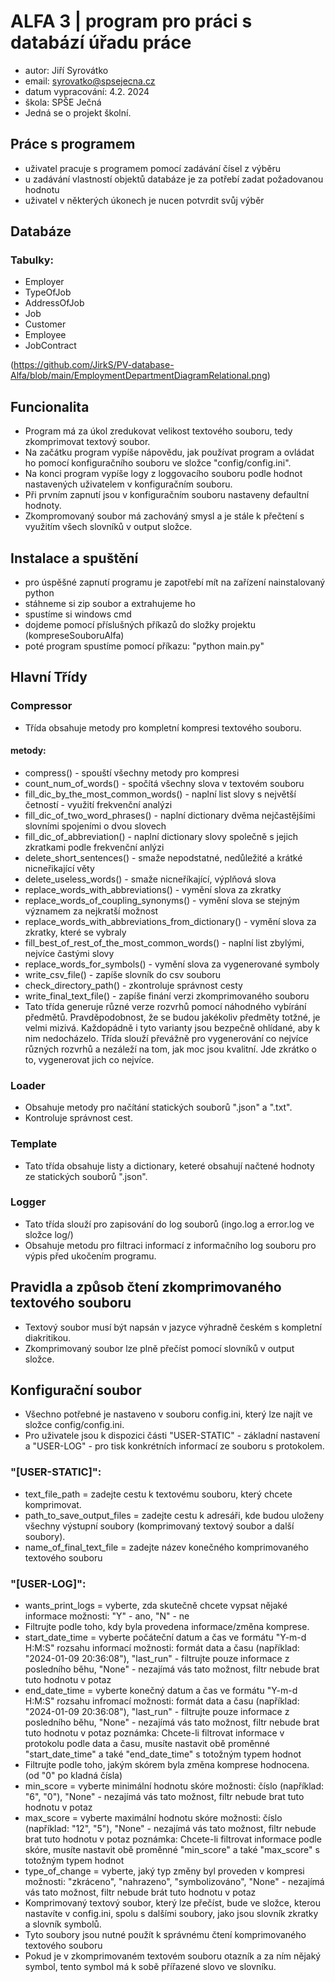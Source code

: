 # ALFA 3 | program pro práci s databází úřadu práce
- autor: Jiří Syrovátko
- email: syrovatko@spsejecna.cz
- datum vypracování: 4.2. 2024
- škola: SPŠE Ječná
- Jedná se o projekt školní.

## Práce s programem
- uživatel pracuje s programem pomocí zadávání čísel z výběru
- u zadávání vlastností objektů databáze je za potřebí zadat požadovanou hodnotu
- uživatel v některých úkonech je nucen potvrdit svůj výběr

## Databáze
### Tabulky:
- Employer
- TypeOfJob
- AddressOfJob
- Job
- Customer
- Employee
- JobContract

(https://github.com/JirkS/PV-database-Alfa/blob/main/EmploymentDepartmentDiagramRelational.png)

## Funcionalita
- Program má za úkol zredukovat velikost textového souboru, tedy zkomprimovat textový soubor.
- Na začátku program vypíše nápovědu, jak používat program a ovládat ho pomocí konfiguračního souboru ve složce "config/config.ini".
- Na konci program vypíše logy z loggovacího souboru podle hodnot nastavených uživatelem v konfiguračním souboru.
- Při prvním zapnutí jsou v konfiguračním souboru nastaveny defaultní hodnoty.
- Zkompromovaný soubor má zachováný smysl a je stále k přečtení s využitím všech slovníků v output složce.

## Instalace a spuštění
- pro úspěšné zapnutí programu je zapotřebí mít na zařízení nainstalovaný python
- stáhneme si zip soubor a extrahujeme ho
- spustíme si windows cmd
- dojdeme pomocí příslušných příkazů do složky projektu (kompreseSouboruAlfa)
- poté program spustíme pomocí příkazu: "python main.py"

## Hlavní Třídy
### Compressor
- Třída obsahuje metody pro kompletní kompresi textového souboru.
#### metody:
- compress() - spouští všechny metody pro kompresi
- count_num_of_words() - spočítá všechny slova v textovém souboru
- fill_dic_by_the_most_common_words() - naplní list slovy s největší četností - využití frekvenční analýzi
- fill_dic_of_two_word_phrases() - naplní dictionary dvěma nejčastějšími slovními spojeními o dvou slovech
- fill_dic_of_abbreviation() - naplní dictionary slovy společně s jejich zkratkami podle frekvenční anlýzi
- delete_short_sentences() - smaže nepodstatné, nedůležité a krátké nicneřikající věty
- delete_useless_words() - smaže nicneříkající, výplňová slova
- replace_words_with_abbreviations() - vymění slova za zkratky
- replace_words_of_coupling_synonyms() - vymění slova se stejným významem za nejkratší možnost
- replace_words_with_abbreviations_from_dictionary() - vymění slova za zkratky, které se vybraly
- fill_best_of_rest_of_the_most_common_words() - naplní list zbylými, nejvíce častými slovy
- replace_words_for_symbols() - vymění slova za vygenerované symboly
- write_csv_file() - zapíše slovník do csv souboru
- check_directory_path() - zkontroluje správnost cesty
- write_final_text_file() - zapíše finání verzi zkomprimovaného souboru
- Tato třída generuje různé verze rozvrhů pomocí náhodného vybírání předmětů. Pravděpodobnost, že se budou jakékoliv předměty totžné, je velmi mizivá. Každopádně i tyto varianty jsou bezpečně ohlídané, aby k nim nedocházelo. Třída slouží převážně pro vygenerování co nejvíce různých rozvrhů a nezáleží na tom, jak moc jsou kvalitní. Jde zkrátko o to, vygenerovat jich co nejvíce.
### Loader
- Obsahuje metody pro načítání statických souborů ".json" a ".txt".
- Kontroluje správnost cest.
### Template
- Tato třída obsahuje listy a dictionary, keteré obsahují načtené hodnoty ze statických souborů ".json".
### Logger
- Tato třída slouží pro zapisování do log souborů (ingo.log a error.log ve složce log/) 
- Obsahuje metodu pro filtraci informací z informačního log souboru pro výpis před ukočením programu.

## Pravidla a způsob čtení zkomprimovaného textového souboru
- Textový soubor musí být napsán v jazyce výhradně českém s kompletní diakritikou.
- Zkomprimovaný soubor lze plně přečíst pomocí slovníků v output složce.

## Konfigurační soubor
- Všechno potřebné je nastaveno v souboru config.ini, který lze najít ve složce config/config.ini.
- Pro uživatele jsou k dispozici části "USER-STATIC" - základní nastavení a "USER-LOG" - pro tisk konkrétních informací ze souboru s protokolem.
### "[USER-STATIC]":
- text_file_path = zadejte cestu k textovému souboru, který chcete komprimovat.
- path_to_save_output_files = zadejte cestu k adresáři, kde budou uloženy všechny výstupní soubory (komprimovaný textový soubor a další soubory).
- name_of_final_text_file = zadejte název konečného komprimovaného textového souboru

### "[USER-LOG]":
- wants_print_logs = vyberte, zda skutečně chcete vypsat nějaké informace
    možnosti: "Y" - ano, "N" - ne
- Filtrujte podle toho, kdy byla provedena informace/změna komprese.
- start_date_time = vyberte počáteční datum a čas ve formátu "Y-m-d H:M:S" rozsahu informací
    možnosti: formát data a času (například: "2024-01-09 20:36:08"), "last_run" - filtrujte pouze informace z posledního běhu, "None" - nezajímá vás tato možnost, filtr nebude brat tuto hodnotu v potaz
- end_date_time = vyberte konečný datum a čas ve formátu "Y-m-d H:M:S" rozsahu infromací
    možnosti: formát data a času (například: "2024-01-09 20:36:08"), "last_run" - filtrujte pouze informace z posledního běhu, "None" - nezajímá vás tato možnost, filtr nebude brat tuto hodnotu v potaz
    poznámka: Chcete-li filtrovat informace v protokolu podle data a času, musíte nastavit obě proměnné "start_date_time" a také "end_date_time" s totožným typem hodnot
- Filtrujte podle toho, jakým skórem byla změna komprese hodnocena. (od "0" po kladná čísla)
- min_score = vyberte minimální hodnotu skóre
    možnosti: číslo (například: "6", "0"), "None" - nezajímá vás tato možnost, filtr nebude brat tuto hodnotu v potaz
- max_score = vyberte maximální hodnotu skóre
    možnosti: číslo (například: "12", "5"), "None" - nezajímá vás tato možnost, filtr nebude brat tuto hodnotu v potaz
    poznámka: Chcete-li filtrovat informace podle skóre, musíte nastavit obě proměnné "min_score" a také "max_score" s totožným typem hodnot
- type_of_change = vyberte, jaký typ změny byl proveden v kompresi
  možnosti: "zkráceno", "nahrazeno", "symbolizováno", "None" - nezajímá vás tato možnost, filtr nebude brát tuto hodnotu v potaz
- Komprimovaný textový soubor, který lze přečíst, bude ve složce, kterou nastavíte v config.ini, spolu s dalšími soubory, jako jsou slovník zkratky a slovník symbolů.
- Tyto soubory jsou nutné použít k správnému čtení komprimovaného textového souboru
- Pokud je v zkomprimovaném textovém souboru otazník a za ním nějaký symbol, tento symbol má k sobě přířazené slovo ve slovníku.
